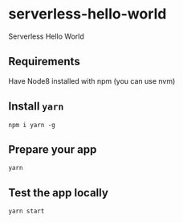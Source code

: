 # serverless-hello-world
Serverless Hello World

## Requirements

 Have Node8 installed with npm (you can use nvm)

## Install `yarn`

```
npm i yarn -g
```

## Prepare your app

```
yarn
```

## Test the app locally

```
yarn start
```

